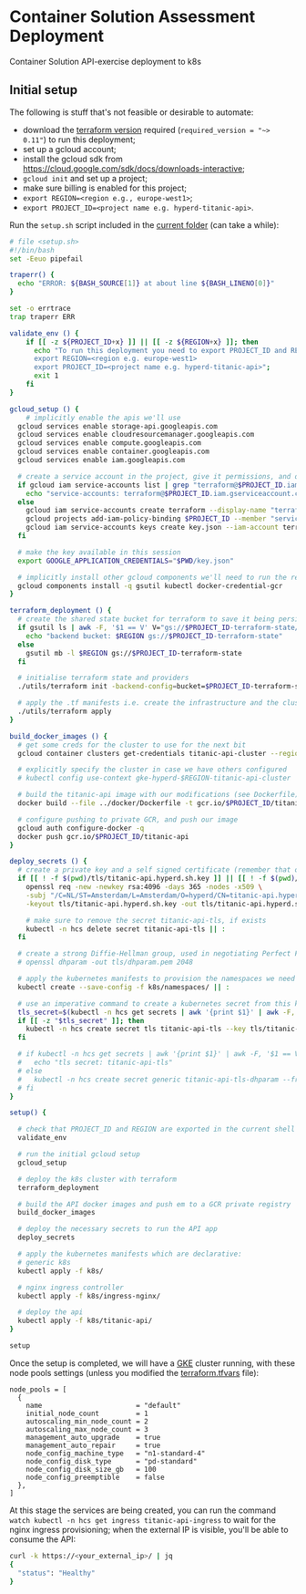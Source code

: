 # Container Solution Assessment Deployment

Container Solution API-exercise deployment to k8s

## Initial setup

The following is stuff that's not feasible or desirable to automate:

- download the [terraform version](https://releases.hashicorp.com/terraform/0.11.14/) required (`required_version = "~> 0.11"`) to run this deployment;
- set up a gcloud account;
- install the gcloud sdk from <https://cloud.google.com/sdk/docs/downloads-interactive>;
- `gcloud init` and set up a project;
- make sure billing is enabled for this project;
- `export REGION=<region e.g., europe-west1>`;
- `export PROJECT_ID=<project name e.g. hyperd-titanic-api>`.

Run the `setup.sh` script included in the [current folder](../deploy) (can take a while):

```bash
# file <setup.sh>
#!/bin/bash
set -Eeuo pipefail

traperr() {
  echo "ERROR: ${BASH_SOURCE[1]} at about line ${BASH_LINENO[0]}"
}

set -o errtrace
trap traperr ERR

validate_env () {
    if [[ -z ${PROJECT_ID+x} ]] || [[ -z ${REGION+x} ]]; then
      echo "To run this deployment you need to export PROJECT_ID and REGION as follows:
      export REGION=<region e.g. europe-west1>
      export PROJECT_ID=<project name e.g. hyperd-titanic-api>";
      exit 1
    fi
}

gcloud_setup () {
    # implicitly enable the apis we'll use
  gcloud services enable storage-api.googleapis.com
  gcloud services enable cloudresourcemanager.googleapis.com
  gcloud services enable compute.googleapis.com
  gcloud services enable container.googleapis.com
  gcloud services enable iam.googleapis.com

  # create a service account in the project, give it permissions, and obtain a key for terraform to use
  if gcloud iam service-accounts list | grep "terraform@$PROJECT_ID.iam.gserviceaccount.com" | awk '{print $1}'; then
    echo "service-accounts: terraform@$PROJECT_ID.iam.gserviceaccount.com"
  else
    gcloud iam service-accounts create terraform --display-name "terraform"
    gcloud projects add-iam-policy-binding $PROJECT_ID --member "serviceAccount:terraform@$PROJECT_ID.iam.gserviceaccount.com" --role "roles/owner"
    gcloud iam service-accounts keys create key.json --iam-account terraform@$PROJECT_ID.iam.gserviceaccount.com
  fi

  # make the key available in this session
  export GOOGLE_APPLICATION_CREDENTIALS="$PWD/key.json"

  # implicitly install other gcloud components we'll need to run the rest
  gcloud components install -q gsutil kubectl docker-credential-gcr
}

terraform_deployment () {
  # create the shared state bucket for terraform to save it being persisted locally / allow other people to run the tooling
  if gsutil ls | awk -F, '$1 == V' V="gs://$PROJECT_ID-terraform-state/"; then
    echo "backend bucket: $REGION gs://$PROJECT_ID-terraform-state"
  else
    gsutil mb -l $REGION gs://$PROJECT_ID-terraform-state
  fi

  # initialise terraform state and providers
  ./utils/terraform init -backend-config=bucket=$PROJECT_ID-terraform-state

  # apply the .tf manifests i.e. create the infrastructure and the cluster
  ./utils/terraform apply
}

build_docker_images () {
  # get some creds for the cluster to use for the next bit
  gcloud container clusters get-credentials titanic-api-cluster --region $REGION

  # explicitly specify the cluster in case we have others configured
  # kubectl config use-context gke-hyperd-$REGION-titanic-api-cluster

  # build the titanic-api image with our modifications (see Dockerfile) and tag for private GCR
  docker build --file ../docker/Dockerfile -t gcr.io/$PROJECT_ID/titanic-api .

  # configure pushing to private GCR, and push our image
  gcloud auth configure-docker -q
  docker push gcr.io/$PROJECT_ID/titanic-api
}

deploy_secrets () {
  # create a private key and a self signed certificate (remember that old skool 2048 bit as Google load balancers don't like the stronger RSA-4096)
  if [[ ! -f $(pwd)/tls/titanic-api.hyperd.sh.key ]] || [[ ! -f $(pwd)/tls/titanic-api.hyperd.sh.crt ]]; then
    openssl req -new -newkey rsa:4096 -days 365 -nodes -x509 \
    -subj "/C=NL/ST=Amsterdam/L=Amsterdam/O=hyperd/CN=titanic-api.hyperd.sh" \
    -keyout tls/titanic-api.hyperd.sh.key -out tls/titanic-api.hyperd.sh.crt

    # make sure to remove the secret titanic-api-tls, if exists
    kubectl -n hcs delete secret titanic-api-tls || :
  fi

  # create a strong Diffie-Hellman group, used in negotiating Perfect Forward Secrecy with clients
  # openssl dhparam -out tls/dhparam.pem 2048

  # apply the kubernetes manifests to provision the namespaces we need
  kubectl create --save-config -f k8s/namespaces/ || :

  # use an imperative command to create a kubernetes secret from this key that can be used with the GCE ingress
  tls_secret=$(kubectl -n hcs get secrets | awk '{print $1}' | awk -F, '$1 == V' V="titanic-api-tls")
  if [[ -z "$tls_secret" ]]; then
    kubectl -n hcs create secret tls titanic-api-tls --key tls/titanic-api.hyperd.sh.key --cert tls/titanic-api.hyperd.sh.crt
  fi

  # if kubectl -n hcs get secrets | awk '{print $1}' | awk -F, '$1 == V' V="titanic-api-tls-dhparam"; then
  #   echo "tls secret: titanic-api-tls"
  # else
  #   kubectl -n hcs create secret generic titanic-api-tls-dhparam --from-file=tls/dhparam.pem
  # fi
}

setup() {

  # check that PROJECT_ID and REGION are exported in the current shell
  validate_env

  # run the initial gcloud setup
  gcloud_setup

  # deploy the k8s cluster with terraform
  terraform_deployment

  # build the API docker images and push em to a GCR private registry
  build_docker_images

  # deploy the necessary secrets to run the API app
  deploy_secrets

  # apply the kubernetes manifests which are declarative:
  # generic k8s
  kubectl apply -f k8s/

  # nginx ingress controller
  kubectl apply -f k8s/ingress-nginx/

  # deploy the api
  kubectl apply -f k8s/titanic-api/
}

setup
```

Once the setup is completed, we will have a [GKE](https://cloud.google.com/kubernetes-engine/docs/) cluster running, with these node pools settings (unless you modified the [terraform.tfvars](./terraform.tfvars) file):

```hlc
node_pools = [
  {
    name                       = "default"
    initial_node_count         = 1
    autoscaling_min_node_count = 2
    autoscaling_max_node_count = 3
    management_auto_upgrade    = true
    management_auto_repair     = true
    node_config_machine_type   = "n1-standard-4"
    node_config_disk_type      = "pd-standard"
    node_config_disk_size_gb   = 100
    node_config_preemptible    = false
  },
]
```

At this stage the services are being created, you can run the command `watch kubectl -n hcs get ingress titanic-api-ingress` to wait for the nginx ingress provisioning; when the external IP is visible, you'll be able to consume the API:

```bash
curl -k https://<your_external_ip>/ | jq
{
  "status": "Healthy"
}
```
